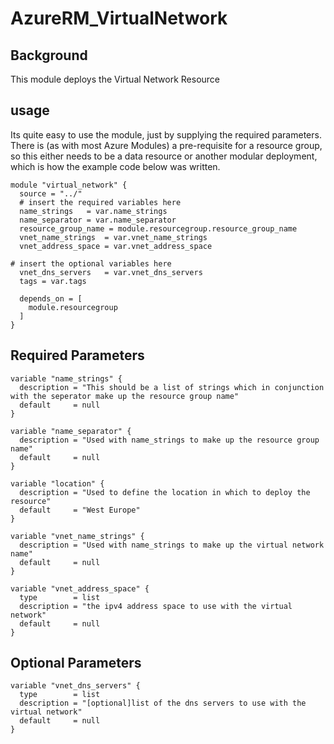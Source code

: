 #  AzureRM_VirtualNetwork

## Background
This module deploys the Virtual Network Resource

## usage

Its quite easy to use the module, just by supplying the required parameters. There is (as with most Azure Modules) a pre-requisite for a resource group, so this either needs to be a data resource or another modular deployment, which is how the example code below was written.

```
module "virtual_network" {
  source = "../"
  # insert the required variables here
  name_strings   = var.name_strings
  name_separator = var.name_separator
  resource_group_name = module.resourcegroup.resource_group_name
  vnet_name_strings  = var.vnet_name_strings
  vnet_address_space = var.vnet_address_space

# insert the optional variables here
  vnet_dns_servers   = var.vnet_dns_servers
  tags = var.tags

  depends_on = [
    module.resourcegroup
  ]
}
```

## Required Parameters

``` hcl
variable "name_strings" {
  description = "This should be a list of strings which in conjunction with the seperator make up the resource group name"
  default     = null
}

variable "name_separator" {
  description = "Used with name_strings to make up the resource group name"
  default     = null
}

variable "location" {
  description = "Used to define the location in which to deploy the resource"
  default     = "West Europe"
}

variable "vnet_name_strings" {
  description = "Used with name_strings to make up the virtual network name"
  default     = null
}

variable "vnet_address_space" {
  type        = list
  description = "the ipv4 address space to use with the virtual network"
  default     = null
}
```

## Optional Parameters

```hcl
variable "vnet_dns_servers" {
  type        = list
  description = "[optional]list of the dns servers to use with the virtual network"
  default     = null
}
```
